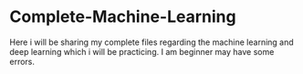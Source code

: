 # Complete-Machine-Learning
Here i will be sharing my complete files regarding the machine learning and deep learning which i will be practicing. I am beginner may have some errors. 
